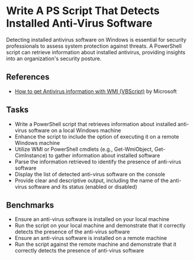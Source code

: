 # Write A PS Script That Detects Installed Anti-Virus Software
Detecting installed antivirus software on Windows is essential for security professionals to assess system protection against threats. A PowerShell script can retrieve information about installed antivirus, providing insights into an organization's security posture.

## References
- [How to get Antivirus information with WMI (VBScript)](https://learn.microsoft.com/en-us/archive/blogs/alejacma/how-to-get-antivirus-information-with-wmi-vbscript) by Microsoft

## Tasks
- Write a PowerShell script that retrieves information about installed anti-virus software on a local Windows machine
- Enhance the script to include the option of executing it on a remote Windows machine
- Utilize WMI or PowerShell cmdlets (e.g., Get-WmiObject, Get-CimInstance) to gather information about installed software
- Parse the information retrieved to identify the presence of anti-virus software
- Display the list of detected anti-virus software on the console
- Provide clear and descriptive output, including the name of the anti-virus software and its status (enabled or disabled)

## Benchmarks
- Ensure an anti-virus software is installed on your local machine
- Run the script on your local machine and demonstrate that it correctly detects the presence of the anti-virus software
- Ensure an anti-virus software is installed on a remote machine
- Run the script against the remote machine and demonstrate that it correctly detects the presence of anti-virus software
